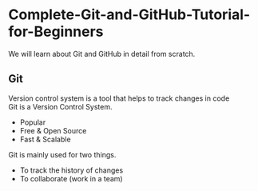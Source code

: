 # Complete-Git-and-GitHub-Tutorial-for-Beginners
We will learn about Git and GitHub in detail from scratch. 

## Git
Version control system is a tool that helps to track changes in code<br>
Git is a Version Control System.
+ Popular
+ Free & Open Source
+ Fast & Scalable
  
Git is mainly used for two things.<br>
+ To track the history of changes
+ To collaborate (work in a team)
